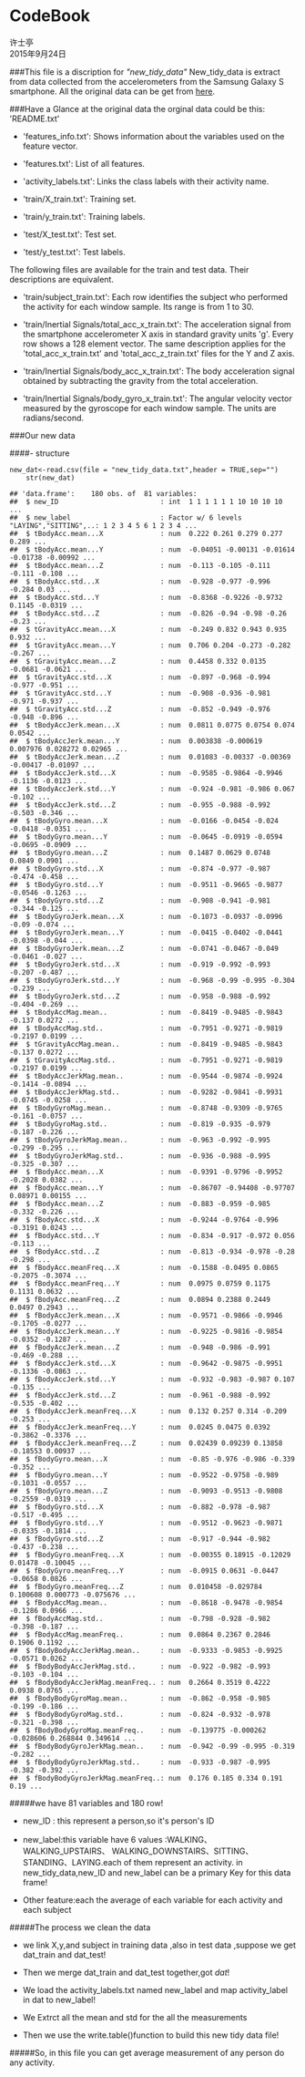 # CodeBook
许士亭  
2015年9月24日  

###This file is a discription for *"new_tidy_data"*
New_tidy_data is extract from data collected from the accelerometers from the Samsung Galaxy S smartphone. All the original data can be get from [here](https://d396qusza40orc.cloudfront.net/getdata%2Fprojectfiles%2FUCI%20HAR%20Dataset.zip).

###Have a Glance at the original data
   the orginal data could be this:
   'README.txt'

- 'features_info.txt': Shows information about the variables used on the feature vector.

- 'features.txt': List of all features.

- 'activity_labels.txt': Links the class labels with their activity name.

- 'train/X_train.txt': Training set.

- 'train/y_train.txt': Training labels.

- 'test/X_test.txt': Test set.

- 'test/y_test.txt': Test labels.

The following files are available for the train and test data. Their descriptions are equivalent. 

- 'train/subject_train.txt': Each row identifies the subject who performed the activity for each window sample. Its range is from 1 to 30. 

- 'train/Inertial Signals/total_acc_x_train.txt': The acceleration signal from the smartphone accelerometer X axis in standard gravity units 'g'. Every row shows a 128 element vector. The same description applies for the 'total_acc_x_train.txt' and 'total_acc_z_train.txt' files for the Y and Z axis. 

- 'train/Inertial Signals/body_acc_x_train.txt': The body acceleration signal obtained by subtracting the gravity from the total acceleration. 

- 'train/Inertial Signals/body_gyro_x_train.txt': The angular velocity vector measured by the gyroscope for each window sample. The units are radians/second. 

###Our new data

####- structure

```text
new_dat<-read.csv(file = "new_tidy_data.txt",header = TRUE,sep="")
    str(new_dat)
```

```
## 'data.frame':	180 obs. of  81 variables:
##  $ new_ID                         : int  1 1 1 1 1 1 10 10 10 10 ...
##  $ new_label                      : Factor w/ 6 levels "LAYING","SITTING",..: 1 2 3 4 5 6 1 2 3 4 ...
##  $ tBodyAcc.mean...X              : num  0.222 0.261 0.279 0.277 0.289 ...
##  $ tBodyAcc.mean...Y              : num  -0.04051 -0.00131 -0.01614 -0.01738 -0.00992 ...
##  $ tBodyAcc.mean...Z              : num  -0.113 -0.105 -0.111 -0.111 -0.108 ...
##  $ tBodyAcc.std...X               : num  -0.928 -0.977 -0.996 -0.284 0.03 ...
##  $ tBodyAcc.std...Y               : num  -0.8368 -0.9226 -0.9732 0.1145 -0.0319 ...
##  $ tBodyAcc.std...Z               : num  -0.826 -0.94 -0.98 -0.26 -0.23 ...
##  $ tGravityAcc.mean...X           : num  -0.249 0.832 0.943 0.935 0.932 ...
##  $ tGravityAcc.mean...Y           : num  0.706 0.204 -0.273 -0.282 -0.267 ...
##  $ tGravityAcc.mean...Z           : num  0.4458 0.332 0.0135 -0.0681 -0.0621 ...
##  $ tGravityAcc.std...X            : num  -0.897 -0.968 -0.994 -0.977 -0.951 ...
##  $ tGravityAcc.std...Y            : num  -0.908 -0.936 -0.981 -0.971 -0.937 ...
##  $ tGravityAcc.std...Z            : num  -0.852 -0.949 -0.976 -0.948 -0.896 ...
##  $ tBodyAccJerk.mean...X          : num  0.0811 0.0775 0.0754 0.074 0.0542 ...
##  $ tBodyAccJerk.mean...Y          : num  0.003838 -0.000619 0.007976 0.028272 0.02965 ...
##  $ tBodyAccJerk.mean...Z          : num  0.01083 -0.00337 -0.00369 -0.00417 -0.01097 ...
##  $ tBodyAccJerk.std...X           : num  -0.9585 -0.9864 -0.9946 -0.1136 -0.0123 ...
##  $ tBodyAccJerk.std...Y           : num  -0.924 -0.981 -0.986 0.067 -0.102 ...
##  $ tBodyAccJerk.std...Z           : num  -0.955 -0.988 -0.992 -0.503 -0.346 ...
##  $ tBodyGyro.mean...X             : num  -0.0166 -0.0454 -0.024 -0.0418 -0.0351 ...
##  $ tBodyGyro.mean...Y             : num  -0.0645 -0.0919 -0.0594 -0.0695 -0.0909 ...
##  $ tBodyGyro.mean...Z             : num  0.1487 0.0629 0.0748 0.0849 0.0901 ...
##  $ tBodyGyro.std...X              : num  -0.874 -0.977 -0.987 -0.474 -0.458 ...
##  $ tBodyGyro.std...Y              : num  -0.9511 -0.9665 -0.9877 -0.0546 -0.1263 ...
##  $ tBodyGyro.std...Z              : num  -0.908 -0.941 -0.981 -0.344 -0.125 ...
##  $ tBodyGyroJerk.mean...X         : num  -0.1073 -0.0937 -0.0996 -0.09 -0.074 ...
##  $ tBodyGyroJerk.mean...Y         : num  -0.0415 -0.0402 -0.0441 -0.0398 -0.044 ...
##  $ tBodyGyroJerk.mean...Z         : num  -0.0741 -0.0467 -0.049 -0.0461 -0.027 ...
##  $ tBodyGyroJerk.std...X          : num  -0.919 -0.992 -0.993 -0.207 -0.487 ...
##  $ tBodyGyroJerk.std...Y          : num  -0.968 -0.99 -0.995 -0.304 -0.239 ...
##  $ tBodyGyroJerk.std...Z          : num  -0.958 -0.988 -0.992 -0.404 -0.269 ...
##  $ tBodyAccMag.mean..             : num  -0.8419 -0.9485 -0.9843 -0.137 0.0272 ...
##  $ tBodyAccMag.std..              : num  -0.7951 -0.9271 -0.9819 -0.2197 0.0199 ...
##  $ tGravityAccMag.mean..          : num  -0.8419 -0.9485 -0.9843 -0.137 0.0272 ...
##  $ tGravityAccMag.std..           : num  -0.7951 -0.9271 -0.9819 -0.2197 0.0199 ...
##  $ tBodyAccJerkMag.mean..         : num  -0.9544 -0.9874 -0.9924 -0.1414 -0.0894 ...
##  $ tBodyAccJerkMag.std..          : num  -0.9282 -0.9841 -0.9931 -0.0745 -0.0258 ...
##  $ tBodyGyroMag.mean..            : num  -0.8748 -0.9309 -0.9765 -0.161 -0.0757 ...
##  $ tBodyGyroMag.std..             : num  -0.819 -0.935 -0.979 -0.187 -0.226 ...
##  $ tBodyGyroJerkMag.mean..        : num  -0.963 -0.992 -0.995 -0.299 -0.295 ...
##  $ tBodyGyroJerkMag.std..         : num  -0.936 -0.988 -0.995 -0.325 -0.307 ...
##  $ fBodyAcc.mean...X              : num  -0.9391 -0.9796 -0.9952 -0.2028 0.0382 ...
##  $ fBodyAcc.mean...Y              : num  -0.86707 -0.94408 -0.97707 0.08971 0.00155 ...
##  $ fBodyAcc.mean...Z              : num  -0.883 -0.959 -0.985 -0.332 -0.226 ...
##  $ fBodyAcc.std...X               : num  -0.9244 -0.9764 -0.996 -0.3191 0.0243 ...
##  $ fBodyAcc.std...Y               : num  -0.834 -0.917 -0.972 0.056 -0.113 ...
##  $ fBodyAcc.std...Z               : num  -0.813 -0.934 -0.978 -0.28 -0.298 ...
##  $ fBodyAcc.meanFreq...X          : num  -0.1588 -0.0495 0.0865 -0.2075 -0.3074 ...
##  $ fBodyAcc.meanFreq...Y          : num  0.0975 0.0759 0.1175 0.1131 0.0632 ...
##  $ fBodyAcc.meanFreq...Z          : num  0.0894 0.2388 0.2449 0.0497 0.2943 ...
##  $ fBodyAccJerk.mean...X          : num  -0.9571 -0.9866 -0.9946 -0.1705 -0.0277 ...
##  $ fBodyAccJerk.mean...Y          : num  -0.9225 -0.9816 -0.9854 -0.0352 -0.1287 ...
##  $ fBodyAccJerk.mean...Z          : num  -0.948 -0.986 -0.991 -0.469 -0.288 ...
##  $ fBodyAccJerk.std...X           : num  -0.9642 -0.9875 -0.9951 -0.1336 -0.0863 ...
##  $ fBodyAccJerk.std...Y           : num  -0.932 -0.983 -0.987 0.107 -0.135 ...
##  $ fBodyAccJerk.std...Z           : num  -0.961 -0.988 -0.992 -0.535 -0.402 ...
##  $ fBodyAccJerk.meanFreq...X      : num  0.132 0.257 0.314 -0.209 -0.253 ...
##  $ fBodyAccJerk.meanFreq...Y      : num  0.0245 0.0475 0.0392 -0.3862 -0.3376 ...
##  $ fBodyAccJerk.meanFreq...Z      : num  0.02439 0.09239 0.13858 -0.18553 0.00937 ...
##  $ fBodyGyro.mean...X             : num  -0.85 -0.976 -0.986 -0.339 -0.352 ...
##  $ fBodyGyro.mean...Y             : num  -0.9522 -0.9758 -0.989 -0.1031 -0.0557 ...
##  $ fBodyGyro.mean...Z             : num  -0.9093 -0.9513 -0.9808 -0.2559 -0.0319 ...
##  $ fBodyGyro.std...X              : num  -0.882 -0.978 -0.987 -0.517 -0.495 ...
##  $ fBodyGyro.std...Y              : num  -0.9512 -0.9623 -0.9871 -0.0335 -0.1814 ...
##  $ fBodyGyro.std...Z              : num  -0.917 -0.944 -0.982 -0.437 -0.238 ...
##  $ fBodyGyro.meanFreq...X         : num  -0.00355 0.18915 -0.12029 0.01478 -0.10045 ...
##  $ fBodyGyro.meanFreq...Y         : num  -0.0915 0.0631 -0.0447 -0.0658 0.0826 ...
##  $ fBodyGyro.meanFreq...Z         : num  0.010458 -0.029784 0.100608 0.000773 -0.075676 ...
##  $ fBodyAccMag.mean..             : num  -0.8618 -0.9478 -0.9854 -0.1286 0.0966 ...
##  $ fBodyAccMag.std..              : num  -0.798 -0.928 -0.982 -0.398 -0.187 ...
##  $ fBodyAccMag.meanFreq..         : num  0.0864 0.2367 0.2846 0.1906 0.1192 ...
##  $ fBodyBodyAccJerkMag.mean..     : num  -0.9333 -0.9853 -0.9925 -0.0571 0.0262 ...
##  $ fBodyBodyAccJerkMag.std..      : num  -0.922 -0.982 -0.993 -0.103 -0.104 ...
##  $ fBodyBodyAccJerkMag.meanFreq.. : num  0.2664 0.3519 0.4222 0.0938 0.0765 ...
##  $ fBodyBodyGyroMag.mean..        : num  -0.862 -0.958 -0.985 -0.199 -0.186 ...
##  $ fBodyBodyGyroMag.std..         : num  -0.824 -0.932 -0.978 -0.321 -0.398 ...
##  $ fBodyBodyGyroMag.meanFreq..    : num  -0.139775 -0.000262 -0.028606 0.268844 0.349614 ...
##  $ fBodyBodyGyroJerkMag.mean..    : num  -0.942 -0.99 -0.995 -0.319 -0.282 ...
##  $ fBodyBodyGyroJerkMag.std..     : num  -0.933 -0.987 -0.995 -0.382 -0.392 ...
##  $ fBodyBodyGyroJerkMag.meanFreq..: num  0.176 0.185 0.334 0.191 0.19 ...
```
#####we have 81 variables and 180 row!

- new_ID   : this represent a person,so it's person's ID

- new_label:this variable have 6 values :WALKING、WALKING_UPSTAIRS、     WALKING_DOWNSTAIRS、SITTING、STANDING、LAYING.each of them represent an activity.
in new_tidy_data,new_ID and new_label can be a primary Key for this data frame!

- Other feature:each the average of each variable for each activity and each subject

#####The process we clean the data

- we link X,y,and subject in training data ,also in test data ,suppose we get dat_train and dat_test!

- Then we merge dat_train and dat_test together,got *dat*!

- We load the activity_labels.txt named new_label and map activity_label in dat to new_label!

- We Extrct all the mean and std for the all the measurements

- Then we use the write.table()function to build this new tidy data file!

#####So, in this file you can get average measurement of any person do any activity. 
